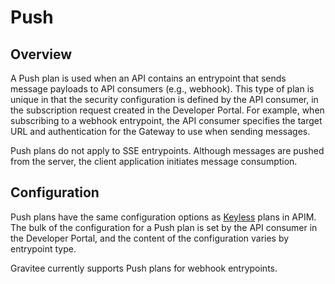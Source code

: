 # Push

## Overview

A Push plan is used when an API contains an entrypoint that sends message payloads to API consumers (e.g., webhook). This type of plan is unique in that the security configuration is defined by the API consumer, in the subscription request created in the Developer Portal. For example, when subscribing to a webhook entrypoint, the API consumer specifies the target URL and authentication for the Gateway to use when sending messages.

Push plans do not apply to SSE entrypoints. Although messages are pushed from the server, the client application initiates message consumption.

## Configuration

Push plans have the same configuration options as [Keyless](keyless.md) plans in APIM. The bulk of the configuration for a Push plan is set by the API consumer in the Developer Portal, and the content of the configuration varies by entrypoint type.

Gravitee currently supports Push plans for webhook entrypoints.
